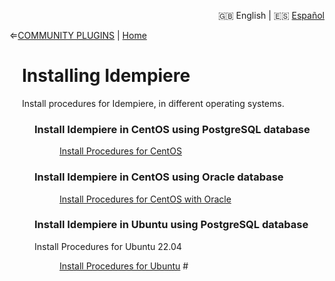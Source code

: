 <div style="text-align: right;">

🇬🇧 English | 🇪🇸 [Español](./README_ES.md)  

</div>

&lArr;[COMMUNITY PLUGINS](../../../README.md) | [Home](../../../README.md)

<div style="padding-left: 20px;">

# Installing Idempiere
Install procedures for Idempiere, in different operating systems.
<div style="padding-left: 20px;">

### Install Idempiere in CentOS using PostgreSQL database

<div style="padding-left: 40px;">

[Install Procedures for CentOS](./installIdempiereCentOS/README_installCentOS.md) 
</div>

### Install Idempiere in CentOS using Oracle database

<div style="padding-left: 40px;">

[Install Procedures for CentOS with Oracle](./installIdempiereCentOS/README_installCentOS_Oracle.md) 
</div>

### Install Idempiere in Ubuntu using PostgreSQL database
Install Procedures for Ubuntu 22.04
<div style="padding-left: 40px;">

[Install Procedures for Ubuntu](./installIdempiereUbuntu2204/README_installUbuntu2204.md) # 

</div>


</div>
